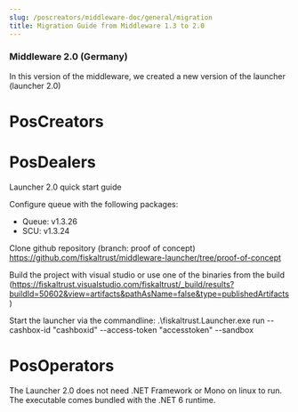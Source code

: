 ```yaml
---
slug: /poscreators/middleware-doc/general/migration
title: Migration Guide from Middleware 1.3 to 2.0
---
```


### Middleware 2.0 (Germany)

In this version of the middleware, we created a new version of the launcher (launcher 2.0)

# PosCreators

# PosDealers 

Launcher 2.0 quick start guide

Configure queue with the following packages:

* Queue: v1.3.26
* SCU: v1.3.24 

Clone github repository (branch: proof of concept) https://github.com/fiskaltrust/middleware-launcher/tree/proof-of-concept

Build the project with visual studio or use one of the binaries from the build (https://fiskaltrust.visualstudio.com/fiskaltrust/_build/results?buildId=50602&view=artifacts&pathAsName=false&type=publishedArtifacts)

Start the launcher via the commandline: .\fiskaltrust.Launcher.exe run --cashbox-id "cashboxid" --access-token "accesstoken" --sandbox

# PosOperators 

The Launcher 2.0 does not need .NET Framework or Mono on linux to run. The executable comes bundled with the .NET 6 runtime.
